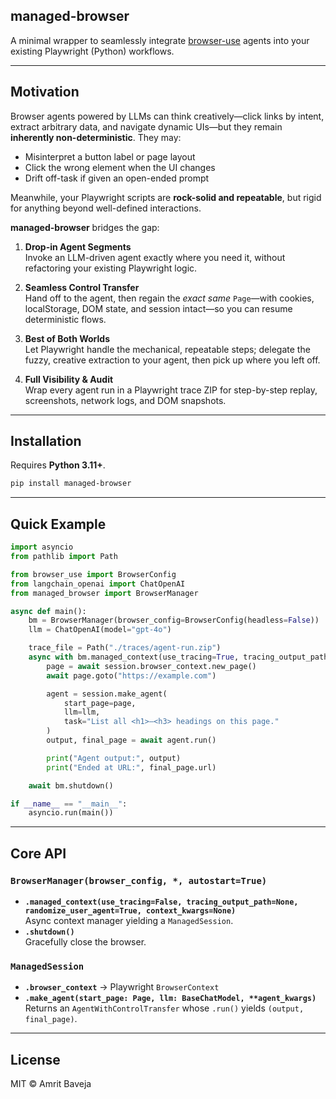 ## managed-browser

A minimal wrapper to seamlessly integrate [browser-use](https://github.com/browser-use/browser-use/tree/main/browser_use) agents into your existing Playwright (Python) workflows.

---

## Motivation
Browser agents powered by LLMs can think creatively—click links by intent, extract arbitrary data, and navigate dynamic UIs—but they remain **inherently non-deterministic**. They may:

- Misinterpret a button label or page layout  
- Click the wrong element when the UI changes  
- Drift off-task if given an open-ended prompt  

Meanwhile, your Playwright scripts are **rock-solid and repeatable**, but rigid for anything beyond well-defined interactions.

**managed-browser** bridges the gap:

1. **Drop-in Agent Segments**  
   Invoke an LLM-driven agent exactly where you need it, without refactoring your existing Playwright logic.

2. **Seamless Control Transfer**  
   Hand off to the agent, then regain the _exact same_ `Page`—with cookies, localStorage, DOM state, and session intact—so you can resume deterministic flows.

3. **Best of Both Worlds**  
   Let Playwright handle the mechanical, repeatable steps; delegate the fuzzy, creative extraction to your agent, then pick up where you left off.

4. **Full Visibility & Audit**  
   Wrap every agent run in a Playwright trace ZIP for step-by-step replay, screenshots, network logs, and DOM snapshots.

---

## Installation

Requires **Python 3.11+**.

```bash
pip install managed-browser
```

---

## Quick Example

```python
import asyncio
from pathlib import Path

from browser_use import BrowserConfig
from langchain_openai import ChatOpenAI
from managed_browser import BrowserManager

async def main():
    bm = BrowserManager(browser_config=BrowserConfig(headless=False))
    llm = ChatOpenAI(model="gpt-4o")

    trace_file = Path("./traces/agent-run.zip")
    async with bm.managed_context(use_tracing=True, tracing_output_path=trace_file) as session:
        page = await session.browser_context.new_page()
        await page.goto("https://example.com")

        agent = session.make_agent(
            start_page=page,
            llm=llm,
            task="List all <h1>–<h3> headings on this page."
        )
        output, final_page = await agent.run()

        print("Agent output:", output)
        print("Ended at URL:", final_page.url)

    await bm.shutdown()

if __name__ == "__main__":
    asyncio.run(main())
```

---

## Core API

### `BrowserManager(browser_config, *, autostart=True)`

- **`.managed_context(use_tracing=False, tracing_output_path=None, randomize_user_agent=True, context_kwargs=None)`**  
  Async context manager yielding a `ManagedSession`.
- **`.shutdown()`**  
  Gracefully close the browser.

### `ManagedSession`

- **`.browser_context`** → Playwright `BrowserContext`  
- **`.make_agent(start_page: Page, llm: BaseChatModel, **agent_kwargs)`**  
  Returns an `AgentWithControlTransfer` whose `.run()` yields `(output, final_page)`.

---

## License
MIT © Amrit Baveja
